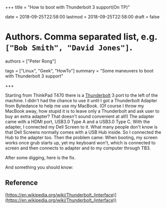 +++
title = "How to boot with Thunderbolt 3 support(On TP)"

date = 2018-09-25T22:58:00
lastmod = 2018-09-25T22:58:00
draft = false

# Authors. Comma separated list, e.g. `["Bob Smith", "David Jones"]`.
authors = ["Peter Rong"]

tags = ["Linux", "Geek", "HowTo"]
summary = "Some maneuvers to boot with Thunderbolt 3 support"

+++

Starting from ThinkPad T470 there is a [Thunderbolt](https://en.wikipedia.org/wiki/Thunderbolt_(interface)) 3 port to the left of the machine.
I didn't had the chance to use it until I got a Thunderbolt Adapter from Bytedance to help me use my MacBook.
(Of course I throw my MacBook away, how stupid it is to leave only a Thunderbolt and ask user to buy an extra adapter? That doesn't sound convenient at all!)
The adapter came with a HDMI port, USB3.0 Type A and a USB3.0 Type C.
With the adapter, I connected my Dell Screen to it.
What many people don't know is that Dell Screens normally comes with a USB Hub inside. 
So I connected the Hub to the adapter too.
Then the problem came: When booting, my screen works once grub starts up, yet my keyboard won't, which is connected to screen and then connects to adapter and to my computer through TB3.

After some digging, here is the fix.

And something you should know:

## Reference
[https://en.wikipedia.org/wiki/Thunderbolt_(interface)](https://en.wikipedia.org/wiki/Thunderbolt_(interface))
